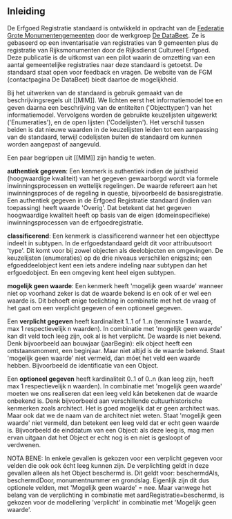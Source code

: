 ## Inleiding

De Erfgoed Registratie standaard is ontwikkeld in opdracht van de [Federatie Grote Monumentengemeenten](https://monumentengemeenten.nl/) door de werkgroep 
[De DataBeet](https://monumentengemeenten.nl/werkgroepen-2/werkgroep-data-beet/). Ze is gebaseerd op een inventarisatie van registraties van 9 gemeenten plus de registratie van Rijksmonumenten door de Rijksdienst Cultureel Erfgoed. Deze publicatie is de uitkomst van een pilot waarin de omzetting van een aantal gemeentelijke registraties naar deze standaard is getoetst. De standaard staat open voor feedback en vragen. De website van de FGM (contactpagina De DataBeet) biedt daartoe de mogelijkheid.

Bij het uitwerken van de standaard is gebruik gemaakt van de beschrijvingsregels uit [[MIM]]. We lichten eerst het informatiemodel toe en geven daarna een beschrijving van de entiteiten ('Objecttypen') van het informatiemodel. Vervolgens worden de gebruikte  keuzelijsten uitgewerkt ('Enumeraties'), en de open lijsten ('Codelijsten'). Het verschil tussen beiden is dat nieuwe waarden in de keuzelijsten leiden tot een aanpassing van de standaard, terwijl codelijsten buiten de standaard om kunnen worden aangepast of aangevuld.

Een paar begrippen uit [[MIM]] zijn handig te weten. 

**authentiek gegeven**: Een kenmerk is authentiek indien de juistheid (hoogwaardige kwaliteit) van het gegeven gewaarborgd wordt via formele inwinningsprocessen en wettelijk regelingen. De waarde refereert aan het inwinningsproces of de regeling in questie, bijvoorbeeld de basisregistratie. Een authentiek gegeven in de Erfgoed Registratie standaard (indien van toepassing) heeft waarde 'Overig'. Dat betekent dat het gegeven hoogwaardige kwaliteit heeft op basis van de eigen (domeinspecifieke) inwinningsprocessen van de erfgoedregistratie. 

**classificerend**: Een kenmerk is classificerend wanneer het een objecttype indeelt in subtypen. In de erfgoedstandaard geldt dit voor attribuutsoort 'type'. Dit komt voor bij zowel objecten als deelobjecten en omgevingen. De keuzelijsten (enumeraties) op de drie niveaus verschillen enigszins; een efgoeddeelobject kent een iets andere indeling naar subtypen dan het erfgoedobject. En een omgeving kent heel eigen subtypen.

**mogelijk geen waarde**: Een kenmerk heeft 'mogelijk geen waarde' wanneer niet op voorhand zeker is dat de waarde bekend is en ook of er wel een waarde is. Dit behoeft enige toelichting in combinatie met het de vraag of het gaat om een verplicht gegeven of een optioneel gegeven.

Een **verplicht gegeven** heeft kardinaliteit 1..1 of 1..n (tenminste 1 waarde, max 1 respectievelijk n waarden). In combinatie met 'mogelijk geen waarde' kan dit veld toch leeg zijn, ook al is het verplicht. De waarde is niet bekend. Denk bijvoorbeeld aan bouwjaar (jaarBegin): elk object heeft een ontstaansmoment, een beginjaar. Maar niet altijd is de waarde bekend. 
Staat 'mogelijk geen waarde' niet vermeld, dan móet het veld een waarde hebben. Bijvoorbeeld de identificatie van een Object.

Een **optioneel gegeven** heeft kardinaliteit 0..1 of 0..n (kan leeg zijn, heeft max 1 respectievelijk n waarden). In combinatie met 'mogelijk geen waarde' moeten we ons realiseren dat een leeg veld kán betekenen dat de waarde onbekend is. Denk bijvoorbeeld aan verschillende cultuurhistorische kenmerken zoals architect. Het is goed mogelijk dat er geen architect was. Maar ook dat we de naam van de architect niet weten.
Staat 'mogelijk geen waarde' niet vermeld, dan betekent een leeg veld dat er echt geen waarde is. Bijvoorbeeld de einddatum van een Object: als deze leeg is, mag men ervan uitgaan dat het Object er echt nog is en niet is gesloopt of verdwenen.

NOTA BENE: In enkele gevallen is gekozen voor een verplicht gegeven voor velden die ook ook écht leeg kunnen zijn. De verplichting geldt in deze gevallen alleen als het Object beschermd is.  Dit geldt voor: beschermdAls, beschermdDoor, monumentnummer en grondslag. Eigenlijk zijn dit dus optionele velden, met 'Mogelijk geen waarde' = nee. Maar vanwege het belang van de verplichting in combinatie met aardRegistratie=beschermd, is gekozen voor de modellering 'verplicht' in combinatie met 'Mogelijk geen waarde'.
